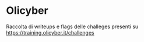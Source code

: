 # Olicyber
Raccolta di writeups e flags delle challeges presenti su https://training.olicyber.it/challenges
